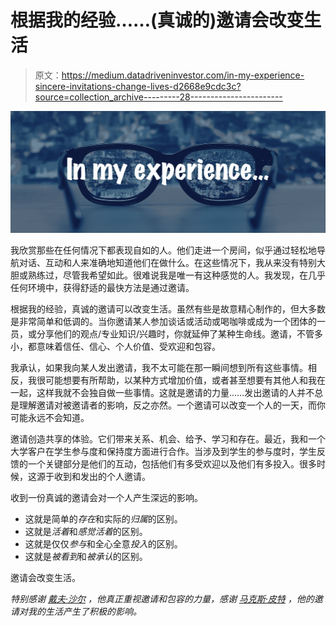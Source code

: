# 根据我的经验……(真诚的)邀请会改变生活

> 原文：<https://medium.datadriveninvestor.com/in-my-experience-sincere-invitations-change-lives-d2668e9cdc3c?source=collection_archive---------28----------------------->

![](img/a67fdcbd9240a90f67eac6e2a51d8561.png)

我欣赏那些在任何情况下都表现自如的人。他们走进一个房间，似乎通过轻松地导航对话、互动和人来准确地知道他们在做什么。在这些情况下，我从来没有特别大胆或熟练过，尽管我希望如此。很难说我是唯一有这种感觉的人。我发现，在几乎任何环境中，获得舒适的最快方法是通过邀请。

根据我的经验，真诚的邀请可以改变生活。虽然有些是故意精心制作的，但大多数是非常简单和低调的。当你邀请某人参加谈话或活动或喝咖啡或成为一个团体的一员，或分享他们的观点/专业知识/兴趣时，你就延伸了某种生命线。邀请，不管多小，都意味着信任、信心、个人价值、受欢迎和包容。

我承认，如果我向某人发出邀请，我不太可能在那一瞬间想到所有这些事情。相反，我很可能想要有所帮助，以某种方式增加价值，或者甚至想要有其他人和我在一起，这样我就不会独自做一些事情。这就是邀请的力量……发出邀请的人并不总是理解邀请对被邀请者的影响，反之亦然。一个邀请可以改变一个人的一天，而你可能永远不会知道。

邀请创造共享的体验。它们带来关系、机会、给予、学习和存在。最近，我和一个大学客户在学生参与度和保持度方面进行合作。当涉及到学生的参与度时，学生反馈的一个关键部分是他们的互动，包括他们有多受欢迎以及他们有多投入。很多时候，这源于收到和发出的个人邀请。

收到一份真诚的邀请会对一个人产生深远的影响。

*   这就是简单的*存在*和实际的*归属*的区别。
*   这就是*活着*和*感觉活着*的区别。
*   这就是仅仅*参与*和全心全意*投入*的区别。
*   这就是*被看到*和*被承认*的区别。

邀请会改变生活。

*特别感谢* [*戴夫·沙尔*](https://www.linkedin.com/in/davidschaal1/) *，他真正重视邀请和包容的力量，感谢* [*马克斯·皮特*](https://www.linkedin.com/in/max-pitt-53130011/) *，他的邀请对我的生活产生了积极的影响。*